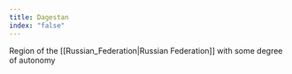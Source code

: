 ```yaml
---
title: Dagestan
index: "false"
---
```

Region of the [[Russian_Federation|Russian Federation]] with some degree of autonomy